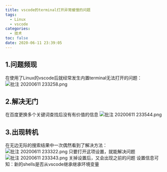 ```yaml
---
title: vscode的terminal打开异常缓慢的问题
tags:
  - Linux
  - vscode
categories:
  - 技术
toc: false
date: 2020-06-11 23:39:05
---
```


## 1.问题频现
在使用了Linux的vscode后就经常发生内置terminal无法打开的问题：
![批注 20200611 233258.png](/images/2020/06/11/2fba40ed-4769-4a27-b529-60d4fcb56835.png)
## 2.解决无门
在百度更换多个关键词查找后没有有价值的信息
![批注 20200611 233544.png](/images/2020/06/11/72b03f4b-4a69-4ad8-9baa-3c91ab4b53e6.png)

## 3.出现转机
在无边无际的搜索结果中一次偶然看到了解决方法：
![批注 20200611 233322.png](/images/2020/06/11/f724c8e6-a7f4-4f74-bf9b-6a755e2576bf.png)
只要打开这项设置，就能解决问题
![批注 20200611 233343.png](/images/2020/06/11/33d3a53b-70e5-4b5a-92c0-35b723c299b8.png)
关掉设置后，又会出现之前的问题
设置信息可知：新的shells是否从vscode继承继承环境变量